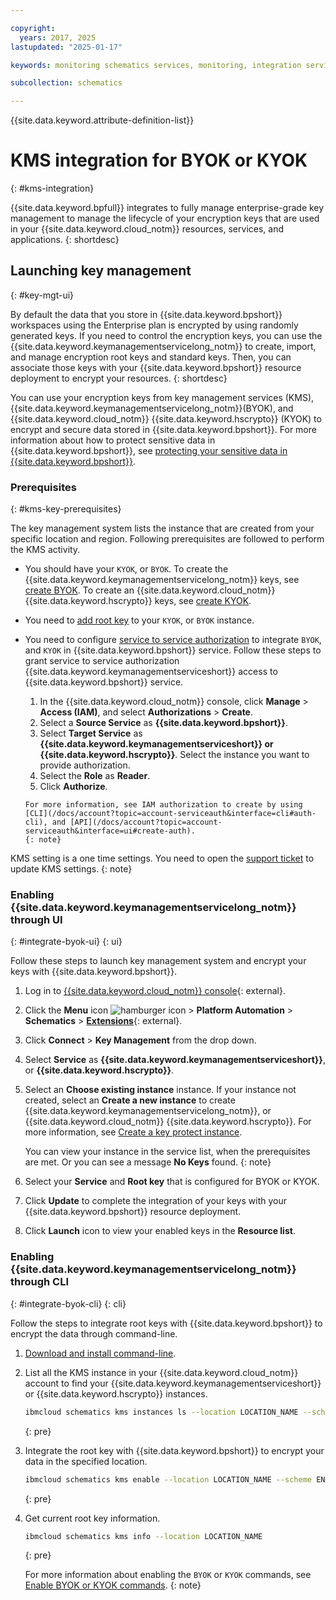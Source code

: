 ```yaml
---

copyright:
  years: 2017, 2025
lastupdated: "2025-01-17"

keywords: monitoring schematics services, monitoring, integration services

subcollection: schematics

---
```


{{site.data.keyword.attribute-definition-list}}

# KMS integration for BYOK or KYOK
{: #kms-integration}

{{site.data.keyword.bpfull}} integrates to fully manage enterprise-grade key management to manage the lifecycle of your encryption keys that are used in your {{site.data.keyword.cloud_notm}} resources, services, and applications.
{: shortdesc}

## Launching key management
{: #key-mgt-ui}

By default the data that you store in {{site.data.keyword.bpshort}} workspaces using the Enterprise plan is encrypted by using randomly generated keys. If you need to control the encryption keys, you can use the {{site.data.keyword.keymanagementservicelong_notm}} to create, import, and manage encryption root keys and standard keys. Then, you can associate those keys with your {{site.data.keyword.bpshort}} resource deployment to encrypt your resources. 
{: shortdesc}

You can use your encryption keys from key management services (KMS), {{site.data.keyword.keymanagementservicelong_notm}}(BYOK), and {{site.data.keyword.cloud_notm}} {{site.data.keyword.hscrypto}} (KYOK) to encrypt and secure data stored in {{site.data.keyword.bpshort}}. For more information about how to protect sensitive data in {{site.data.keyword.bpshort}}, see [protecting your sensitive data in {{site.data.keyword.bpshort}}](/docs/schematics?topic=schematics-secure-data#data-storage).

### Prerequisites
{: #kms-key-prerequisites}

The key management system lists the instance that are created from your specific location and region. Following prerequisites are followed to perform the KMS activity.

- You should have your `KYOK`, or `BYOK`. To create the {{site.data.keyword.keymanagementservicelong_notm}} keys, see [create BYOK](https://cloud.ibm.com/catalog/services/hyper-protect-crypto-services). To create an {{site.data.keyword.cloud_notm}} {{site.data.keyword.hscrypto}} keys, see [create KYOK](https://cloud.ibm.com/catalog/services/key-protect).
- You need to [add root key](/docs/key-protect?topic=key-protect-import-root-keys&interface=ui#import-root-key-gui) to your `KYOK`, or `BYOK` instance.
- You need to configure [service to service authorization](/docs/account?topic=account-serviceauth&interface=ui#create-auth) to integrate `BYOK`, and `KYOK` in {{site.data.keyword.bpshort}} service. Follow these steps to grant service to service authorization {{site.data.keyword.keymanagementserviceshort}} access to {{site.data.keyword.bpshort}} service.

    1. In the {{site.data.keyword.cloud_notm}} console, click **Manage** > **Access (IAM)**, and select **Authorizations** > **Create**.
    2. Select a **Source Service** as **{{site.data.keyword.bpshort}}**.
    3. Select **Target Service** as **{{site.data.keyword.keymanagementserviceshort}} or {{site.data.keyword.hscrypto}}**. Select the instance you want to provide authorization.
    4. Select the **Role** as **Reader**.
    5. Click **Authorize**.

      For more information, see IAM authorization to create by using [CLI](/docs/account?topic=account-serviceauth&interface=cli#auth-cli), and [API](/docs/account?topic=account-serviceauth&interface=ui#create-auth).
      {: note}

KMS setting is a one time settings. You need to open the [support ticket](https://cloud.ibm.com/docs/account?topic=account-using-avatar) to update KMS settings.
{: note}

### Enabling {{site.data.keyword.keymanagementservicelong_notm}} through UI
{: #integrate-byok-ui}
{: ui}

Follow these steps to launch key management system and encrypt your keys with {{site.data.keyword.bpshort}}.

1. Log in to [{{site.data.keyword.cloud_notm}} console](https://cloud.ibm.com/){: external}.
2. Click the **Menu** icon ![hamburger icon](images/icon_hamburger.svg) > **Platform Automation** > **Schematics** > [**Extensions**](https://cloud.ibm.com/automation/schematics/extensions/agents){: external}.
3. Click **Connect** > **Key Management** from the drop down.
4. Select **Service** as **{{site.data.keyword.keymanagementserviceshort}}**, or **{{site.data.keyword.hscrypto}}**.
5. Select an **Choose existing instance** instance. If your instance not created, select an **Create a new instance** to create {{site.data.keyword.keymanagementservicelong_notm}}, or {{site.data.keyword.cloud_notm}} {{site.data.keyword.hscrypto}}. For more information, see [Create a key protect instance](#kms-key-prerequisites).

    You can view your instance in the service list, when the prerequisites are met. Or you can see a message **No Keys** found.
    {: note}

6. Select your **Service** and **Root key** that is configured for BYOK or KYOK.
7. Click **Update** to complete the integration of your keys with your {{site.data.keyword.bpshort}} resource deployment.
8. Click **Launch** icon to view your enabled keys in the **Resource list**.

### Enabling {{site.data.keyword.keymanagementservicelong_notm}} through CLI
{: #integrate-byok-cli}
{: cli}

Follow the steps to integrate root keys with {{site.data.keyword.bpshort}} to encrypt the data through command-line.

1. [Download and install command-line](/docs/cli?topic=cli-install-ibmcloud-cli).
2. List all the KMS instance in your {{site.data.keyword.cloud_notm}} account to find your {{site.data.keyword.keymanagementserviceshort}} or {{site.data.keyword.hscrypto}} instances.

    ```sh
    ibmcloud schematics kms instances ls --location LOCATION_NAME --scheme ENCRYPTION_SCHEME
    ```
    {: pre}

3. Integrate the root key with {{site.data.keyword.bpshort}} to encrypt your data in the specified location.

    ```sh
    ibmcloud schematics kms enable --location LOCATION_NAME --scheme ENCRYPTION_SCHEME --group RESOURCE_GROUP --primary_name PRIMARY_KMS_NAME --primary_crn PRIMARY_KEY_CRN --primary_endpoint PRIMARY_KMSPRIVATEENDPOINT --secondary_name SECONDARY_KMS_NAME --secondary_crn SECONDARY_KEY_CRN --secondary_endpoint SECONDARY_KMSPRIVATEENDPOINT 
    ```
    {: pre}

4. Get current root key information.

    ``` sh
    ibmcloud schematics kms info --location LOCATION_NAME
    ```
    {: pre}

    For more information about enabling the `BYOK` or `KYOK` commands, see [Enable BYOK or KYOK commands](/docs/schematics?topic=schematics-schematics-cli-reference#kms-commands).
    {: note}
